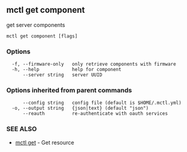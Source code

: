 [Auto generated by spf13/cobra]: <>

## mctl get component

get server components

```
mctl get component [flags]
```

### Options

```
  -f, --firmware-only   only retrieve components with firmware
  -h, --help            help for component
      --server string   server UUID
```

### Options inherited from parent commands

```
      --config string   config file (default is $HOME/.mctl.yml)
  -o, --output string   {json|text} (default "json")
      --reauth          re-authenticate with oauth services
```

### SEE ALSO

* [mctl get](mctl_get.md)	 - Get resource

